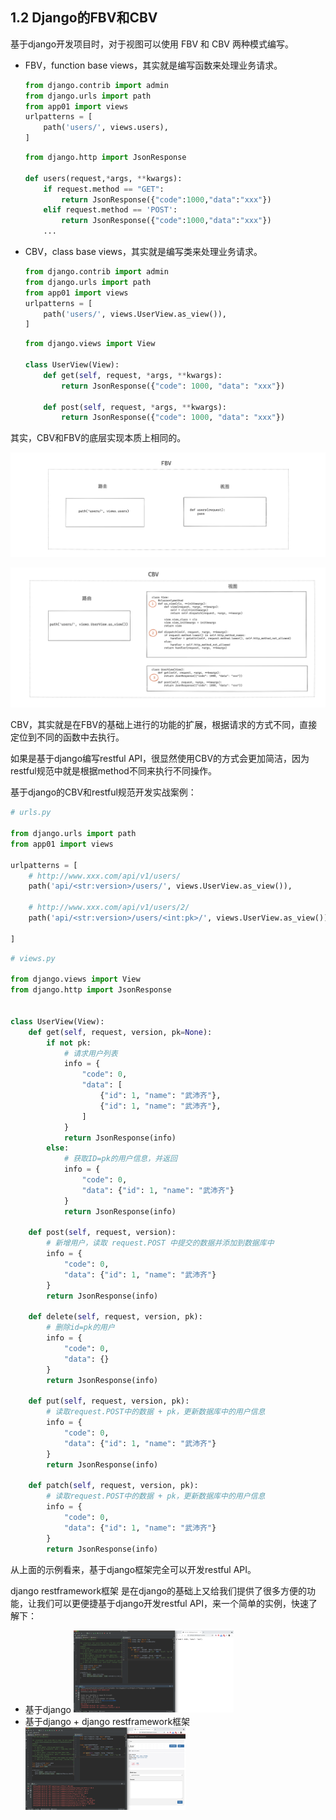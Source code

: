 ## 1.2 Django的FBV和CBV

基于django开发项目时，对于视图可以使用 FBV 和 CBV 两种模式编写。



- FBV，function base views，其实就是编写函数来处理业务请求。

  ```python
  from django.contrib import admin
  from django.urls import path
  from app01 import views
  urlpatterns = [
      path('users/', views.users),
  ]
  ```

  ```python
  from django.http import JsonResponse
  
  def users(request,*args, **kwargs):
      if request.method == "GET":
          return JsonResponse({"code":1000,"data":"xxx"})
      elif request.method == 'POST':
          return JsonResponse({"code":1000,"data":"xxx"})
      ...
  ```

- CBV，class base views，其实就是编写类来处理业务请求。

  ```python
  from django.contrib import admin
  from django.urls import path
  from app01 import views
  urlpatterns = [
      path('users/', views.UserView.as_view()),
  ]
  ```

  ```python
  from django.views import View
  
  class UserView(View):
      def get(self, request, *args, **kwargs):
          return JsonResponse({"code": 1000, "data": "xxx"})
  
      def post(self, request, *args, **kwargs):
          return JsonResponse({"code": 1000, "data": "xxx"})
  ```



其实，CBV和FBV的底层实现本质上相同的。

![image-20210819114755157](assets/image-20210819114755157.png)



![image-20210819115517407](assets/image-20210819115517407.png)

CBV，其实就是在FBV的基础上进行的功能的扩展，根据请求的方式不同，直接定位到不同的函数中去执行。

如果是基于django编写restful API，很显然使用CBV的方式会更加简洁，因为restful规范中就是根据method不同来执行不同操作。



基于django的CBV和restful规范开发实战案例：

```python
# urls.py

from django.urls import path
from app01 import views

urlpatterns = [
    # http://www.xxx.com/api/v1/users/
    path('api/<str:version>/users/', views.UserView.as_view()),

    # http://www.xxx.com/api/v1/users/2/
    path('api/<str:version>/users/<int:pk>/', views.UserView.as_view()),

]
```

```python
# views.py

from django.views import View
from django.http import JsonResponse


class UserView(View):
    def get(self, request, version, pk=None):
        if not pk:
            # 请求用户列表
            info = {
                "code": 0,
                "data": [
                    {"id": 1, "name": "武沛齐"},
                    {"id": 1, "name": "武沛齐"},
                ]
            }
            return JsonResponse(info)
        else:
            # 获取ID=pk的用户信息，并返回
            info = {
                "code": 0,
                "data": {"id": 1, "name": "武沛齐"}
            }
            return JsonResponse(info)

    def post(self, request, version):
        # 新增用户，读取 request.POST 中提交的数据并添加到数据库中
        info = {
            "code": 0,
            "data": {"id": 1, "name": "武沛齐"}
        }
        return JsonResponse(info)

    def delete(self, request, version, pk):
        # 删除id=pk的用户
        info = {
            "code": 0,
            "data": {}
        }
        return JsonResponse(info)

    def put(self, request, version, pk):
        # 读取request.POST中的数据 + pk，更新数据库中的用户信息
        info = {
            "code": 0,
            "data": {"id": 1, "name": "武沛齐"}
        }
        return JsonResponse(info)

    def patch(self, request, version, pk):
        # 读取request.POST中的数据 + pk，更新数据库中的用户信息
        info = {
            "code": 0,
            "data": {"id": 1, "name": "武沛齐"}
        }
        return JsonResponse(info)

```





从上面的示例看来，基于django框架完全可以开发restful API。







django restframework框架 是在django的基础上又给我们提供了很多方便的功能，让我们可以更便捷基于django开发restful API，来一个简单的实例，快速了解下：

- 基于django
  <img src="assets/image-20210819132015065.png" alt="image-20210819132015065" style="zoom: 25%;" />
- 基于django + django restframework框架
  <img src="assets/image-20210819132209726.png" alt="image-20210819132209726" style="zoom:25%;" />


